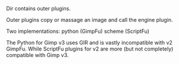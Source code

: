Dir contains outer plugins.

Outer plugins copy or massage an image and call the engine plugin.

Two implementations:
python (GimpFu)
scheme (ScriptFu)

The Python for Gimp v3 uses GIR and is vastly incompatible with v2 GimpFu.
While ScriptFu plugins for v2 are more (but not completely) compatible with Gimp v3.

